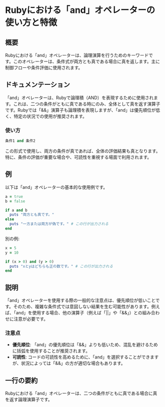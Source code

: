 <!--
Meta Description: # Rubyにおける「and」オペレーターの使い方と特徴 ## 概要 Rubyにおける「and」オペレーターは、論理演算を行うためのキーワードです。このオペレーターは、条件式が両方とも真である場合に真を返します。主に制御フローや条件評価に使用されます。 ## ドキュメンテーション 「and」オペレー...
Meta Keywords: rubyにおける, オペレーターは, ruby, puts, この行が出力される
-->

# Rubyにおける「and」オペレーターの使い方と特徴

## 概要
Rubyにおける「and」オペレーターは、論理演算を行うためのキーワードです。このオペレーターは、条件式が両方とも真である場合に真を返します。主に制御フローや条件評価に使用されます。

## ドキュメンテーション
「and」オペレーターは、Rubyで論理積（AND）を表現するために使用されます。これは、二つの条件がともに真である時にのみ、全体として真を返す演算子です。Rubyでは「&&」演算子も論理積を表現しますが、「and」は優先順位が低く、特定の状況での使用が推奨されます。

### 使い方
```ruby
条件1 and 条件2
```

この形式で使用し、両方の条件が真であれば、全体の評価結果も真となります。特に、条件の評価が重要な場合や、可読性を重視する場面で利用されます。

## 例
以下は「and」オペレーターの基本的な使用例です。

```ruby
a = true
b = false

if a and b
  puts "両方とも真です。"
else
  puts "一方または両方が偽です。" # この行が出力される
end
```

別の例:
```ruby
x = 5
y = 10

if (x > 0) and (y > 0)
  puts "xとyはどちらも正の数です。" # この行が出力される
end
```

## 説明
「and」オペレーターを使用する際の一般的な注意点は、優先順位が低いことです。そのため、複雑な条件式では意図しない結果を生む可能性があります。例えば、「and」を使用する場合、他の演算子（例えば「||」や「&&」）との組み合わせに注意が必要です。

### 注意点
- **優先順位**: 「and」の優先順位は「&&」よりも低いため、混乱を避けるために括弧を使用することが推奨されます。
- **可読性**: コードの可読性を高めるために、「and」を選択することができますが、状況によっては「&&」の方が適切な場合もあります。

## 一行の要約
Rubyにおける「and」オペレーターは、二つの条件がともに真である場合に真を返す論理演算子です。